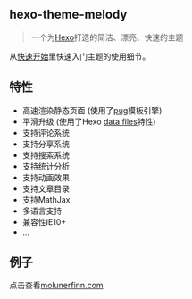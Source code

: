 ## hexo-theme-melody

> 一个为[Hexo](https://hexo.io/)打造的简洁、漂亮、快速的主题

从[快速开始](zh-Hans/quick-start.md)里快速入门主题的使用细节。

## 特性

* 高速渲染静态页面 (使用了[pug](https://github.com/pugjs/pug)模板引擎)
* 平滑升级 (使用了Hexo [data files](https://hexo.io/docs/data-files.html)特性)
* 支持评论系统
* 支持分享系统
* 支持搜索系统
* 支持统计分析
* 支持动画效果
* 支持文章目录
* 支持MathJax
* 多语言支持
* 兼容性IE10+
* ...

## 例子

点击查看[molunerfinn.com](https://molunerfinn.com)
